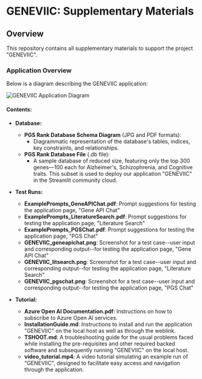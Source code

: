 # GENEVIIC: Supplementary Materials

## Overview
This repository contains all supplementary materials to support the project "GENEVIIC".
### Application Overview

Below is a diagram describing the GENEVIIC application:

![GENEVIIC Application Diagram](GraphicalAbstractV2.png)

#### Contents:

- **Database:**
  - **PGS Rank Database Schema Diagram** (JPG and PDF formats): 
    - Diagrammatic representation of the database's tables, indices, key constraints, and relationships.
  - **PGS Rank Database File** (.db file): 
    - A sample database of reduced size, featuring only the top 300 genes—100 each for Alzheimer's, Schizophrenia, and Cognitive traits. This subset is used to deploy our application "GENEVIIC" in the Streamlit community cloud.

- **Test Runs:**  
  - **ExamplePrompts_GeneAPIChat.pdf**: Prompt suggestions for testing the application page, "Gene API Chat"
  - **ExamplePrompts_LiteratureSearch.pdf**: Prompt suggestions for testing the application page, "Literature Search"
  - **ExamplePrompts_PGSChat.pdf**: Prompt suggestions for testing the application page, "PGS Chat"
  - **GENEVIIC_geneapichat.png**: Screenshot for a test case--user input and corresponding output--for testing the application page, "Gene API Chat"
  - **GENEVIIC_litsearch.png**: Screenshot for a test case--user input and corresponding output--for testing the application page, "Literature Search"
  - **GENEVIIC_pgschat.png**: Screenshot for a test case--user input and corresponding output--for testing the application page, "PGS Chat"
    
- **Tutorial:**  
  - **Azure Open AI Documentation.pdf**: Instructions on how to subscribe to Azure Open AI services.
  - **InstallationGuide.md**: Instructions to install and run the application "GENEVIIC" on the local host as well as through the weblink.
  - **TSHOOT.md**: A troubleshooting guide for the usual problems faced while installing the pre-requisites and other required backed software and subsequently running "GENEVIIC" on the local host.
  - **video_tutorial.mp4**: A video tutorial simulating an example run of "GENEVIIC", designed to facilitate easy access and navigation through the application.


